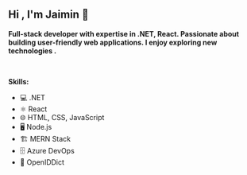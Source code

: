 ## Hi , I'm Jaimin 👋

**Full-stack developer with expertise in .NET, React. Passionate about building user-friendly web applications. I enjoy exploring new technologies .**

<br>

**Skills:**
- 💻 .NET
- ⚛️ React
- 🌐 HTML, CSS, JavaScript
- 🖥️ Node.js
- 🏗️ MERN Stack
- 🗄️ Azure DevOps
- 🔐 OpenIDDict 

<br>
